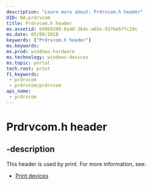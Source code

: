 ```yaml
---
description: "Learn more about: Prdrvcom.h header"
UID: NA:prdrvcom
title: Prdrvcom.h header
ms.assetid: 6d969209-8a48-364c-a65e-9376eb7fc29c
ms.date: 05/09/2018
keywords: ["Prdrvcom.h header"]
ms.keywords: 
ms.prod: windows-hardware
ms.technology: windows-devices
ms.topic: portal
tech.root: print
f1_keywords:
 - prdrvcom
 - prdrvcom/prdrvcom
api_name:
 - prdrvcom
---
```


# Prdrvcom.h header


## -description

This header is used by print. For more information, see:

- [Print devices](../_print/index.md)

